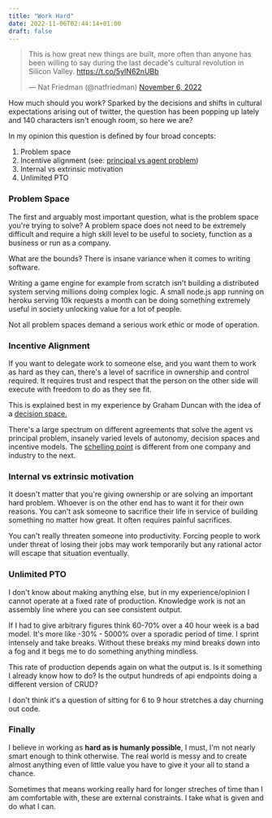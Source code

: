```yaml
---
title: "Work Hard"
date: 2022-11-06T02:44:14+01:00
draft: false
---
```


<blockquote class="twitter-tweet"><p lang="en" dir="ltr">This is how great new things are built, more often than anyone has been willing to say during the last decade&#39;s cultural revolution in Silicon Valley. <a href="https://t.co/5yIN62nUBb">https://t.co/5yIN62nUBb</a></p>&mdash; Nat Friedman (@natfriedman) <a href="https://twitter.com/natfriedman/status/1589051044369420288?ref_src=twsrc%5Etfw">November 6, 2022</a></blockquote> <script async src="https://platform.twitter.com/widgets.js" charset="utf-8"></script>

How much should you work? Sparked by the decisions and shifts in cultural 
expectations arising out of twitter, the question has been popping up lately and 
140 characters isn't enough room, so here we are?

In my opinion this question is defined by four broad concepts:
1. Problem space
2. Incentive alignment (see: [principal vs agent problem](https://nav.al/principal-agent#:~:text=A%20principal%20is%20an%20owner%3B%20an%20agent%20is%20an%20employee&text=In%20this%20case%20it's%20a,an%20agent%20as%20an%20employee.))
3. Internal vs extrinsic motivation
4. Unlimited PTO

### Problem Space
The first and arguably most important question, what is the problem space you're trying to solve?
A problem space does not need to be extremely difficult and require a high skill level to be 
useful to society, function as a business or run as a company.

What are the bounds? There is insane variance when it comes to writing software.

Writing a game engine for example from scratch 
isn't building a distributed system serving millions doing complex logic. A small
node.js app running on heroku serving 10k requests a month can be doing something 
extremely useful in society unlocking value for a lot of people.

Not all problem spaces demand a serious work ethic or mode of operation.

### Incentive Alignment
If you want to delegate work to someone else, and you want them to work as hard as they can,
there's a level of sacrifice in ownership and control required. It requires trust and respect 
that the person on the other side will execute with freedom to do as they see fit. 

This is explained best in my experience by Graham Duncan with the idea of a [decision space.](https://grahamduncan.blog/letter-to-a-friend-who-just-made-a-lot-of-money/)

There's a large spectrum on different agreements that solve the agent vs principal problem, insanely varied levels 
of autonomy, decision spaces and incentive models. The [schelling point](https://en.wikipedia.org/wiki/Focal_point_(game_theory))
is different from one company and industry to the next.

### Internal vs extrinsic motivation
It doesn't matter that you're giving ownership or are solving an important hard problem.
Whoever is on the other end has to want it for their own reasons.
You can't ask someone to sacrifice their life in service of building something no matter how 
great. It often requires painful sacrifices.

You can't really threaten someone into productivity. Forcing people to work under threat of losing 
their jobs may work temporarily but any rational actor will escape that situation eventually.

### Unlimited PTO
I don't know about making anything else, but in my experience/opinion I cannot operate at 
a fixed rate of production. Knowledge work is not an assembly line where you can see consistent output.

If I had to give arbitrary figures think 60-70% over a 40 hour week is a bad model. It's more like
-30% - 5000% over a sporadic period of time. I sprint intensely and take breaks. Without these
breaks my mind breaks down into a fog and it begs me to do something anything mindless.

This rate of production depends again on what the output is. Is it something I already know how to do?
Is the output hundreds of api endpoints doing a different version of CRUD?

I don't think it's a question of sitting for 6 to 9 hour stretches a day churning out code.

### Finally
I believe in working as **hard as is humanly possible**, I must, I'm not nearly smart enough to think otherwise. 
The real world is messy and to create almost anything even of little value you have to give it your all to stand a chance.

Sometimes that means working really hard for longer streches of time than I am comfortable with,
these are external constraints. I take what is given and do what I can.
